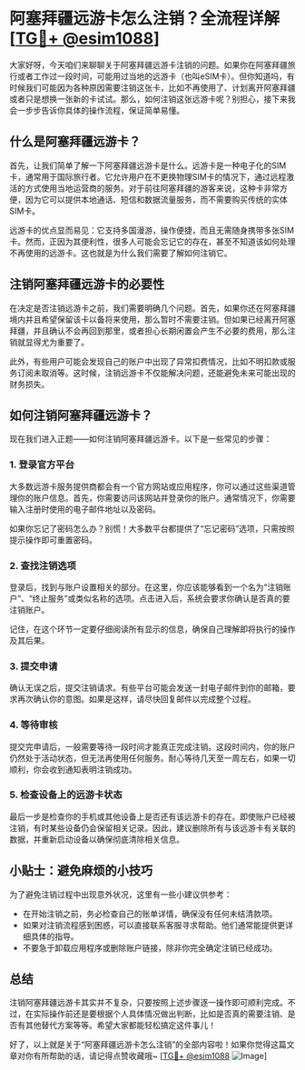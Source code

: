 # 阿塞拜疆远游卡怎么注销？全流程详解[[TG💪+ @esim1088](https://t.me/s/esim1088)]

大家好呀，今天咱们来聊聊关于阿塞拜疆远游卡注销的问题。如果你在阿塞拜疆旅行或者工作过一段时间，可能用过当地的远游卡（也叫eSIM卡）。但你知道吗，有时候我们可能因为各种原因需要注销这张卡，比如不再使用了、计划离开阿塞拜疆或者只是想换一张新的卡试试。那么，如何注销这张远游卡呢？别担心，接下来我会一步步告诉你具体的操作流程，保证简单易懂。

## 什么是阿塞拜疆远游卡？

首先，让我们简单了解一下阿塞拜疆远游卡是什么。远游卡是一种电子化的SIM卡，通常用于国际旅行者。它允许用户在不更换物理SIM卡的情况下，通过远程激活的方式使用当地运营商的服务。对于前往阿塞拜疆的游客来说，这种卡非常方便，因为它可以提供本地通话、短信和数据流量服务，而不需要购买传统的实体SIM卡。

远游卡的优点显而易见：它支持多国漫游，操作便捷，而且无需随身携带多张SIM卡。然而，正因为其便利性，很多人可能会忘记它的存在，甚至不知道该如何处理不再使用的远游卡。这也就是为什么我们需要了解如何注销它。

## 注销阿塞拜疆远游卡的必要性

在决定是否注销远游卡之前，我们需要明确几个问题。首先，如果你还在阿塞拜疆境内并且希望保留该卡以备将来使用，那么暂时不需要注销。但如果已经离开阿塞拜疆，并且确认不会再回到那里，或者担心长期闲置会产生不必要的费用，那么注销就显得尤为重要了。

此外，有些用户可能会发现自己的账户中出现了异常扣费情况，比如不明扣款或服务订阅未取消等。这时候，注销远游卡不仅能解决问题，还能避免未来可能出现的财务损失。

## 如何注销阿塞拜疆远游卡？

现在我们进入正题——如何注销阿塞拜疆远游卡。以下是一些常见的步骤：

### 1. 登录官方平台

大多数远游卡服务提供商都会有一个官方网站或应用程序，你可以通过这些渠道管理你的账户信息。首先，你需要访问该网站并登录你的账户。通常情况下，你需要输入注册时使用的电子邮件地址以及密码。

如果你忘记了密码怎么办？别慌！大多数平台都提供了“忘记密码”选项，只需按照提示操作即可重置密码。

### 2. 查找注销选项

登录后，找到与账户设置相关的部分。在这里，你应该能够看到一个名为“注销账户”、“终止服务”或类似名称的选项。点击进入后，系统会要求你确认是否真的要注销账户。

记住，在这个环节一定要仔细阅读所有显示的信息，确保自己理解即将执行的操作及其后果。

### 3. 提交申请

确认无误之后，提交注销请求。有些平台可能会发送一封电子邮件到你的邮箱，要求再次确认你的意图。如果是这样，请尽快回复邮件以完成整个过程。

### 4. 等待审核

提交完申请后，一般需要等待一段时间才能真正完成注销。这段时间内，你的账户仍然处于活动状态，但无法再使用任何服务。耐心等待几天至一周左右，如果一切顺利，你会收到通知表明注销成功。

### 5. 检查设备上的远游卡状态

最后一步是检查你的手机或其他设备上是否还有该远游卡的存在。即使账户已经被注销，有时某些设备仍会保留相关记录。因此，建议删除所有与该远游卡有关联的数据，并重新启动设备以确保彻底清除相关信息。

## 小贴士：避免麻烦的小技巧

为了避免注销过程中出现意外状况，这里有一些小建议供参考：

- 在开始注销之前，务必检查自己的账单详情，确保没有任何未结清款项。
- 如果对注销流程感到困惑，可以直接联系客服寻求帮助。他们通常能提供更详细具体的指导。
- 不要急于卸载应用程序或删除账户链接，除非你完全确定注销已经成功。

## 总结

注销阿塞拜疆远游卡其实并不复杂，只要按照上述步骤逐一操作即可顺利完成。不过，在实际操作前还是要根据个人具体情况做出判断，比如是否真的需要注销、是否有其他替代方案等等。希望大家都能轻松搞定这件事儿！

好了，以上就是关于“阿塞拜疆远游卡怎么注销”的全部内容啦！如果你觉得这篇文章对你有所帮助的话，请记得点赞收藏哦~ [[TG💪+ @esim1088](https://t.me/s/esim1088) ![Image](https://i.postimg.cc/4NQfJmqS/Snipaste-2025-05-13-00-14-12.png)]